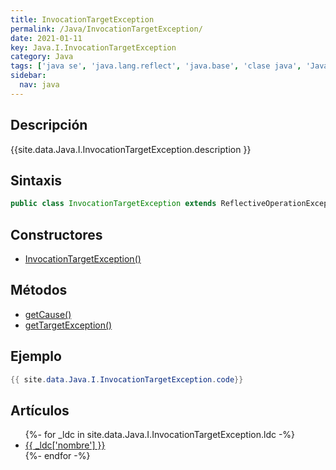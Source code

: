 ```yaml
---
title: InvocationTargetException
permalink: /Java/InvocationTargetException/
date: 2021-01-11
key: Java.I.InvocationTargetException
category: Java
tags: ['java se', 'java.lang.reflect', 'java.base', 'clase java', 'Java 1.1']
sidebar: 
  nav: java
---
```


## Descripción
{{site.data.Java.I.InvocationTargetException.description }}

## Sintaxis
~~~java
public class InvocationTargetException extends ReflectiveOperationException
~~~

## Constructores
* [InvocationTargetException()](/Java/InvocationTargetException/InvocationTargetException/)

## Métodos
* [getCause()](/Java/InvocationTargetException/getCause/)
* [getTargetException()](/Java/InvocationTargetException/getTargetException/)

## Ejemplo
~~~java
{{ site.data.Java.I.InvocationTargetException.code}}
~~~

## Artículos
<ul>
{%- for _ldc in site.data.Java.I.InvocationTargetException.ldc -%}
   <li>
       <a href="{{_ldc['url'] }}">{{ _ldc['nombre'] }}</a>
   </li>
{%- endfor -%}
</ul>
